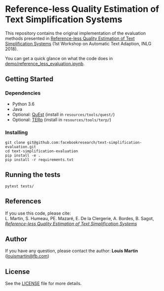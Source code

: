 # Reference-less Quality Estimation of Text Simplification Systems

This repository contains the original implementation of the evaluation methods presented in [Reference-less Quality Estimation of Text Simplification Systems](https://www.ida.liu.se/~evere22/ATA-18/papers/paper_7.pdf) (1st Workshop on Automatic Text Adaption, INLG 2018).

You can get a quick glance on what the code does in [demo/reference_less_evaluation.ipynb](https://github.com/facebookresearch/text-simplification-evaluation/blob/master/demo/reference_less_evaluation.ipynb).

## Getting Started

### Dependencies

* Python 3.6
* Java
* Optional: [QuEst](https://github.com/ghpaetzold/questplusplus) (install in `resources/tools/quest/`)
* Optional: [TERp](https://github.com/snover/terp) (install in `resources/tools/terp/`)

### Installing

```
git clone git@github.com:facebookresearch/text-simplification-evaluation.git
cd text-simplification-evaluation
pip install -e .
pip install -r requirements.txt
```

## Running the tests
```
pytest tests/
```

## References

If you use this code, please cite:  
L. Martin, S. Humeau, PE. Mazaré, E. De la Clergerie, A. Bordes, B. Sagot, [*Reference-less Quality Estimation of Text Simplification Systems*](https://arxiv.org/abs/1901.10746)

## Author

If you have any question, please contact the author:
**Louis Martin** ([louismartin@fb.com](mailto:louismartin@fb.com))

## License

See the [LICENSE](LICENSE) file for more details.
